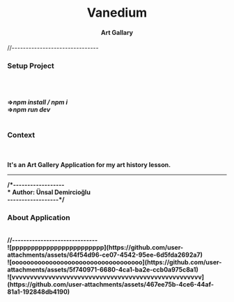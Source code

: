 <center>
<h1>Vanedium</h1>
<h4>Art Gallary</h4>
</center>

//-------------------------------
<br/>
<b><h3>Setup Project</h3><b>
<br/>

<br/>
=><i>npm install / npm i</i>
<br/>
=><i>npm run dev</i>
<br/>

<br/>
<b><h3>Context</h3></b>
<br/>

<br/>
It's an Art Gallery Application for my art history lesson.
<br/>


<hr/>
/*------------------
<br/>
* Author: Ünsal Demircioğlu
<br/>
------------------*/
<br/>
<b><h3>About Application</h3></b>
<br/>
//------------------------------
<br/>
![pppppppppppppppppppppppp](https://github.com/user-attachments/assets/64f54d96-ce07-4542-95ee-6d5fda2692a7)
<br/>
![ooooooooooooooooooooooooooooooooooo](https://github.com/user-attachments/assets/5f740971-6680-4ca1-ba2e-ccb0a975c8a1)
<br/>
![vvvvvvvvvvvvvvvvvvvvvvvvvvvvvvvvvvvvvvvvvvvvvvvvvvvv](https://github.com/user-attachments/assets/467ee75b-4ce6-44af-81a1-192848db4190)
<br/>
<br/>
